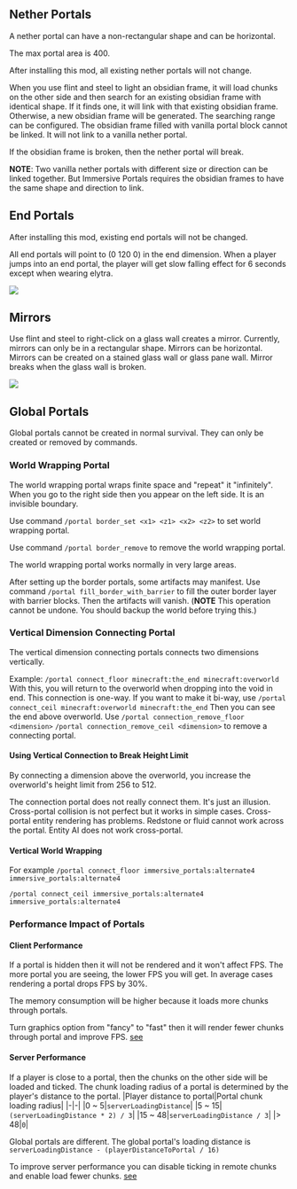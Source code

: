 
## Nether Portals
A nether portal can have a non-rectangular shape and can be horizontal.

The max portal area is 400.

After installing this mod, all existing nether portals will not change.

When you use flint and steel to light an obsidian frame, it will load chunks on the other side and then search for an existing obsidian frame with identical shape. If it finds one, it will link with that existing obsidian frame. Otherwise, a new obsidian frame will be generated. The searching range can be configured. The obsidian frame filled with vanilla portal block cannot be linked. It will not link to a vanilla nether portal.

If the obsidian frame is broken, then the nether portal will break.

**NOTE**: Two vanilla nether portals with different size or direction can be linked together. But Immersive Portals requires the obsidian frames to have the same shape and direction to link.

## End Portals
After installing this mod, existing end portals will not be changed.

All end portals will point to (0 120 0) in the end dimension. When a player jumps into an end portal, the player will get slow falling effect for 6 seconds except when wearing elytra.

![](https://i.ibb.co/C08FFJn/2020-05-26-21-55-16.png)

## Mirrors
Use flint and steel to right-click on a glass wall creates a mirror. Currently, mirrors can only be in a rectangular shape. Mirrors can be horizontal. Mirrors can be created on a stained glass wall or glass pane wall. Mirror breaks when the glass wall is broken.

![](https://i.ibb.co/Jr0fdfv/2020-05-26-21-58-45.png)

## Global Portals
Global portals cannot be created in normal survival. They can only be created or removed by commands.

### World Wrapping Portal

The world wrapping portal wraps finite space and "repeat" it "infinitely". When you go to the right side then you appear on the left side. It is an invisible boundary.

Use command `/portal border_set <x1> <z1> <x2> <z2>` to set world wrapping portal.

Use command `/portal border_remove` to remove the world wrapping portal.

The world wrapping portal works normally in very large areas.

After setting up the border portals, some artifacts may manifest.
Use command `/portal fill_border_with_barrier` to fill the outer border layer with barrier blocks. Then the artifacts will vanish.
(**NOTE** This operation cannot be undone. You should backup the world before trying this.)

### Vertical Dimension Connecting Portal
The vertical dimension connecting portals connects two dimensions vertically.

Example:
`/portal connect_floor minecraft:the_end minecraft:overworld`
With this, you will return to the overworld when dropping into the void in end.
This connection is one-way. If you want to make it bi-way, use
`/portal connect_ceil minecraft:overworld minecraft:the_end`
Then you can see the end above overworld.
Use `/portal connection_remove_floor <dimension>` `/portal connection_remove_ceil <dimension>` to remove a connecting portal.

#### Using Vertical Connection to Break Height Limit
By connecting a dimension above the overworld, you increase the overworld's height limit from 256 to 512.

The connection portal does not really connect them. It's just an illusion. 
Cross-portal collision is not perfect but it works in simple cases.
Cross-portal entity rendering has problems.
Redstone or fluid cannot work across the portal.
Entity AI does not work cross-portal.

#### Vertical World Wrapping
For example
`/portal connect_floor immersive_portals:alternate4 immersive_portals:alternate4`

`/portal connect_ceil immersive_portals:alternate4 immersive_portals:alternate4`

### Performance Impact of Portals

#### Client Performance
If a portal is hidden then it will not be rendered and it won't affect FPS. The more portal you are seeing, the lower FPS you will get. In average cases rendering a portal drops FPS by 30%.

The memory consumption will be higher because it loads more chunks through portals.

Turn graphics option from "fancy" to "fast" then it will render fewer chunks through portal and improve FPS.
[see](https://github.com/qouteall/ImmersivePortalsMod/wiki/Config-Options)

#### Server Performance
If a player is close to a portal, then the chunks on the other side will be loaded and ticked.
The chunk loading radius of a portal is determined by the player's distance to the portal.
|Player distance to portal|Portal chunk loading radius|
|-|-|
|0 ~ 5|`serverLoadingDistance`|
|5 ~ 15|`(serverLoadingDistance * 2) / 3`|
|15 ~ 48|`serverLoadingDistance / 3`|
|> 48|`0`|

Global portals are different. The global portal's loading distance is `serverLoadingDistance - (playerDistanceToPortal / 16)`

To improve server performance you can disable ticking in remote chunks and enable load fewer chunks.
[see](https://github.com/qouteall/ImmersivePortalsMod/wiki/Config-Options)

